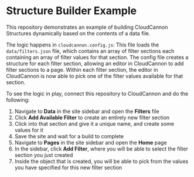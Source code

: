 # Structure Builder Example

This repository demonstrates an example of building CloudCannon Structures dynamically based on the contents of a data file.

The logic happens in `cloudcannon.config.js`: This file loads the `data/filters.json` file, which contains an array of filter sections each containing an array of filter values for that section. The config file creates a structure for each filter section, allowing an editor in CloudCannon to add filter sections to a page. Within each filter section, the editor in CloudCannon is now able to pick one of the filter values available for that section.

To see the logic in play, connect this repository to CloudCannon and do the following:

1. Navigate to **Data** in the site sidebar and open the **Filters** file
2. Click **Add Available Filter** to create an entirely new filter section
3. Click into that section and give it a unique name, and create some values for it
4. Save the site and wait for a build to complete
5. Navigate to **Pages** in the site sidebar and open the **Home** page
6. In the sidebar, click **Add Filter**, where you will be able to select the filter section you just created
7. Inside the object that is created, you will be able to pick from the values you have specified for this new filter section
